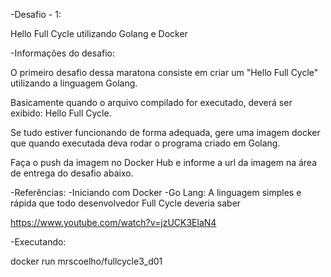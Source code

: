 -Desafio - 1:

Hello Full Cycle utilizando Golang e Docker


-Informações do desafio:

O primeiro desafio dessa maratona consiste em criar um "Hello Full Cycle" utilizando a linguagem Golang.

Basicamente quando o arquivo compilado for executado, deverá ser exibido: Hello Full Cycle.

Se tudo estiver funcionando de forma adequada, gere uma imagem docker que quando executada deva rodar o programa criado em Golang.

Faça o push da imagem no Docker Hub e informe a url da imagem na área de entrega do desafio abaixo.


-Referências:
-Iniciando com Docker
-Go Lang: A linguagem simples e rápida que todo desenvolvedor Full Cycle deveria saber

https://www.youtube.com/watch?v=jzUCK3ElaN4


-Executando:

docker run mrscoelho/fullcycle3_d01
